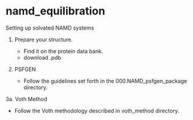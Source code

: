namd_equilibration
==================

Setting up solvated NAMD systems

1. Prepare your structure.
   - Find it on the protein data bank.
   - download .pdb

2. PSFGEN
   - Follow the guidelines set forth in the 000.NAMD_psfgen_package directory.
      
3a. Voth Method
   - Follow the Voth methodology described in voth_method directory.
